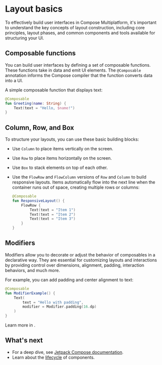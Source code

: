# Layout basics

To effectively build user interfaces in Compose Multiplatform, it's important to understand the key concepts of layout 
construction, including core principles, layout phases, and common components and tools available for 
structuring your UI.

## Composable functions

You can build user interfaces by defining a set of composable functions. These functions take in data and emit 
UI elements. The `@Composable` annotation informs the Compose compiler that the function converts data into a UI.

A simple composable function that displays text:

```kotlin
@Composable
fun Greeting(name: String) {
    Text(text = "Hello, $name!")
}
```

## Column, Row, and Box

To structure your layouts, you can use these basic building blocks:

* Use `Column` to place items vertically on the screen.
* Use `Row` to place items horizontally on the screen.
* Use `Box` to stack elements on top of each other. 
* Use the `FlowRow` and `FlowColumn` versions of `Row` and `Column` to build responsive layouts. 
  Items automatically flow into the next line when the container runs out of space, creating multiple rows or columns:
 
    ```kotlin
    @Composable
    fun ResponsiveLayout() {
        FlowRow {
            Text(text = "Item 1")
            Text(text = "Item 2")
            Text(text = "Item 3")
        }
    }
    ```

## Modifiers

Modifiers allow you to decorate or adjust the behavior of composables in a declarative way.
They are essential for customizing layouts and interactions by providing control over dimensions, alignment, padding,
interaction behaviors, and much more.

For example, you can add padding and center alignment to text:

```kotlin
@Composable
fun ModifierExample() {
    Text(
        text = "Hello with padding",
        modifier = Modifier.padding(16.dp)
    )
}
```

Learn more in [](compose-layout-modifiers.md).

## What's next

* For a deep dive, see [Jetpack Compose documentation](https://developer.android.com/develop/ui/compose/layouts).
* Learn about the [lifecycle](compose-lifecycle.md) of components.